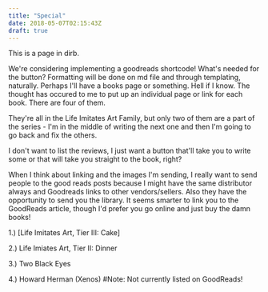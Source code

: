 ```yaml
---
title: "Special"
date: 2018-05-07T02:15:43Z
draft: true
---
```


This is a page in dirb.

We're considering implementing a goodreads shortcode!
What's needed for the button? Formatting will be done on md file and through templating, naturally. Perhaps I'll have a books page or something. Hell if I know. 
The thought has occured to me to put up an individual page or link for each book. There are four of them.

They're all in the Life Imitates Art Family, but only two of them are a part of the series - I'm in the middle of writing the next one and then I'm going 
to go back and fix the others.

I don't want to list the reviews, I just want a button that'll take you to write some or that will take you straight to the book, right? 

When I think about linking and the images I'm sending, I really want to send people to the good reads posts because I might have the same distributor always and 
Goodreads links to other vendors/sellers. Also they have the opportunity to send you the library. It seems smarter to link you to the GoodReads article, though
I'd prefer you go online and just buy the damn books!

1.) [Life Imitates Art, Tier III: Cake]

2.) Life Imiates Art, Tier II: Dinner

3.) Two Black Eyes

4.) Howard Herman (Xenos) #Note: Not currently listed on GoodReads!